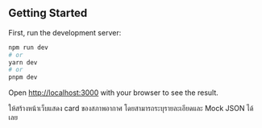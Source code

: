 ## Getting Started

First, run the development server:

```bash
npm run dev
# or
yarn dev
# or
pnpm dev
```

Open [http://localhost:3000](http://localhost:3000) with your browser to see the result.

ให้สร้างหน้าเว็บแสดง card ของสภาพอากาศ โดยสามารถระบุรายละเอียดและ Mock JSON ได้เลย


